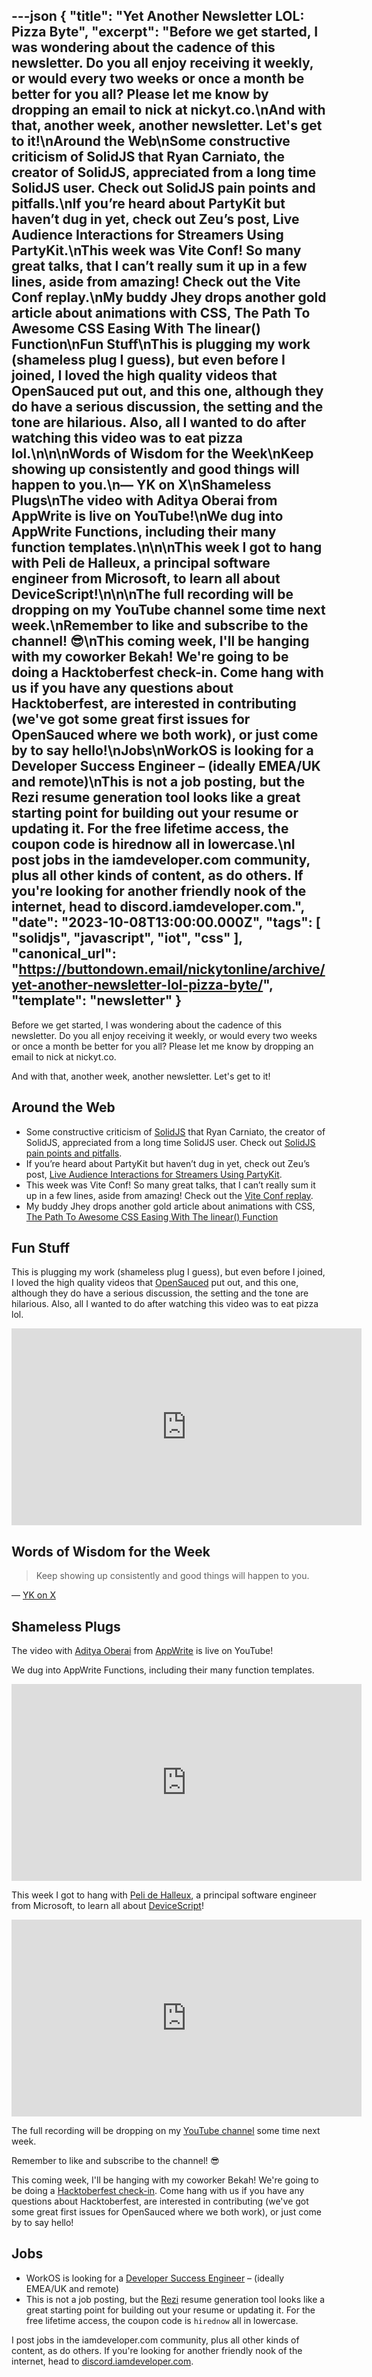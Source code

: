 ---json
{
  "title": "Yet Another Newsletter LOL: Pizza Byte",
  "excerpt": "Before we get started, I was wondering about the cadence of this newsletter. Do you all enjoy receiving it weekly, or would every two weeks or once a month be better for you all? Please let me know by dropping an email to nick at nickyt.co.\nAnd with that, another week, another newsletter. Let's get to it!\nAround the Web\nSome constructive criticism of SolidJS that Ryan Carniato, the creator of SolidJS, appreciated from a long time SolidJS user. Check out SolidJS pain points and pitfalls.\nIf you’re heard about PartyKit but haven’t dug in yet, check out Zeu’s post, Live Audience Interactions for Streamers Using PartyKit.\nThis week was Vite Conf! So many great talks, that I can’t really sum it up in a few lines, aside from amazing! Check out the Vite Conf replay.\nMy buddy Jhey drops another gold article about animations with CSS, The Path To Awesome CSS Easing With The linear() Function\nFun Stuff\nThis is plugging my work (shameless plug I guess), but even before I joined, I loved the high quality videos that OpenSauced put out, and this one, although they do have a serious discussion, the setting and the tone are hilarious. Also, all I wanted to do after watching this video was to eat pizza lol.\n\n\nWords of Wisdom for the Week\nKeep showing up consistently and good things will happen to you.\n— YK on X\nShameless Plugs\nThe video with Aditya Oberai from AppWrite is live on YouTube!\nWe dug into AppWrite Functions, including their many function templates.\n\n\nThis week I got to hang with Peli de Halleux, a principal software engineer from Microsoft, to learn all about DeviceScript!\n\n\nThe full recording will be dropping on my YouTube channel some time next week.\nRemember to like and subscribe to the channel! 😎\nThis coming week, I'll be hanging with my coworker Bekah! We're going to be doing a Hacktoberfest check-in. Come hang with us if you have any questions about Hacktoberfest, are interested in contributing (we've got some great first issues for OpenSauced where we both work), or just come by to say hello!\nJobs\nWorkOS is looking for a Developer Success Engineer –  (ideally EMEA/UK and remote)\nThis is not a job posting, but the Rezi resume generation tool looks like a great starting point for building out your resume or updating it. For the free lifetime access, the coupon code is hirednow all in lowercase.\nI post jobs in the iamdeveloper.com community, plus all other kinds of content, as do others. If you're looking for another friendly nook of the internet, head to discord.iamdeveloper.com.",
  "date": "2023-10-08T13:00:00.000Z",
  "tags": [
    "solidjs",
    "javascript",
    "iot",
    "css"
  ],
  "canonical_url": "https://buttondown.email/nickytonline/archive/yet-another-newsletter-lol-pizza-byte/",
  "template": "newsletter"
}
---

<p>Before we get started, I was wondering about the cadence of this newsletter. Do you all enjoy receiving it weekly, or would every two weeks or once a month be better for you all? Please let me know by dropping an email to nick at nickyt.co.</p>
<p>And with that, another week, another newsletter. Let's get to it!</p>
<h2>Around the Web</h2>
<ul>
<li>Some constructive criticism of <a href="https://www.solidjs.com/?utm_source=nickytonline&amp;utm_medium=email&amp;utm_campaign=yet-another-newsletter-lol-pizza-byte" target="_blank">SolidJS</a> that Ryan Carniato, the creator of SolidJS, appreciated from a long time SolidJS user. Check out <a href="https://vladislav-lipatov.medium.com/solidjs-pain-points-and-pitfalls-a693f62fcb4c?utm_source=nickytonline&amp;utm_medium=email&amp;utm_campaign=yet-another-newsletter-lol-pizza-byte" target="_blank">SolidJS pain points and pitfalls</a>.</li>
<li>If you’re heard about PartyKit but haven’t dug in yet, check out Zeu’s post, <a href="https://thoughts.zeu.dev/blog/rnlive-partykit?utm_source=nickytonline&amp;utm_medium=email&amp;utm_campaign=yet-another-newsletter-lol-pizza-byte" target="_blank">Live Audience Interactions for Streamers Using PartyKit</a>.</li>
<li>This week was Vite Conf! So many great talks, that I can’t really sum it up in a few lines, aside from amazing! Check out the <a href="https://viteconf.org/23/replay?utm_source=nickytonline&amp;utm_medium=email&amp;utm_campaign=yet-another-newsletter-lol-pizza-byte" target="_blank">Vite Conf replay</a>.</li>
<li>My buddy Jhey drops another gold article about animations with CSS, <a href="https://www.smashingmagazine.com/2023/09/path-css-easing-linear-function/?utm_source=nickytonline&amp;utm_medium=email&amp;utm_campaign=yet-another-newsletter-lol-pizza-byte" target="_blank">The Path To Awesome CSS Easing With The linear() Function</a></li>
</ul>
<h2>Fun Stuff</h2>
<p>This is plugging my work (shameless plug I guess), but even before I joined, I loved the high quality videos that <a href="https://opensauced.pizza/?utm_source=nickytonline&amp;utm_medium=email&amp;utm_campaign=yet-another-newsletter-lol-pizza-byte" target="_blank">OpenSauced</a> put out, and this one, although they do have a serious discussion, the setting and the tone are hilarious. Also, all I wanted to do after watching this video was to eat pizza lol.</p>
<html><body><div>
<iframe allow="accelerometer; autoplay; clipboard-write; encrypted-media; gyroscope; picture-in-picture; web-share" allowfullscreen="" frameborder="0" height="315" src="https://www.youtube.com/embed/NqtgXtLToLA" title="YouTube video player" width="560">
</iframe>
</div></body></html><h2>Words of Wisdom for the Week</h2>
<blockquote>
<p>Keep showing up consistently and good things will happen to you.</p>
</blockquote>
<p>— <a href="https://x.com/ykdojo/status/1709680709563257286?utm_source=nickytonline&amp;utm_medium=email&amp;utm_campaign=yet-another-newsletter-lol-pizza-byte" target="_blank">YK on X</a></p>
<h2>Shameless Plugs</h2>
<p>The video with <a href="https://oberai.dev?utm_source=nickytonline&amp;utm_medium=email&amp;utm_campaign=yet-another-newsletter-lol-pizza-byte" target="_blank">Aditya Oberai</a> from <a href="https://appwrite.io?utm_source=nickytonline&amp;utm_medium=email&amp;utm_campaign=yet-another-newsletter-lol-pizza-byte" target="_blank">AppWrite</a> is live on YouTube!</p>
<p>We dug into AppWrite Functions, including their many function templates.</p>
<html><body><div>
<iframe allow="accelerometer; autoplay; clipboard-write; encrypted-media; gyroscope; picture-in-picture; web-share" allowfullscreen="" frameborder="0" height="315" src="https://www.youtube.com/embed/Te2-SN6RUPE" title="YouTube video player" width="560">
</iframe>
</div></body></html><p>This week I got to hang with <a href="https://www.linkedin.com/in/pelidehalleux?utm_source=nickytonline&amp;utm_medium=email&amp;utm_campaign=yet-another-newsletter-lol-pizza-byte" target="_blank">Peli de Halleux</a>, a principal software engineer from Microsoft, to learn all about <a href="https://microsoft.github.io/devicescript/?utm_source=nickytonline&amp;utm_medium=email&amp;utm_campaign=yet-another-newsletter-lol-pizza-byte" target="_blank">DeviceScript</a>!</p>
<html><body><div>
<iframe allow="accelerometer; autoplay; clipboard-write; encrypted-media; gyroscope; picture-in-picture; web-share" allowfullscreen="" frameborder="0" height="315" src="https://www.youtube.com/embed/QwwVXFuE4yA" title="YouTube video player" width="560">
</iframe>
</div></body></html><p>The full recording will be dropping on my <a href="https://nickyt.tube?utm_source=nickytonline&amp;utm_medium=email&amp;utm_campaign=yet-another-newsletter-lol-pizza-byte" target="_blank">YouTube channel</a> some time next week.</p>
<p>Remember to like and subscribe to the channel! 😎</p>
<p>This coming week, I'll be hanging with my coworker Bekah! We're going to be doing a <a href="https://www.nickyt.co/pages/stream-schedule/?utm_source=nickytonline&amp;utm_medium=email&amp;utm_campaign=yet-another-newsletter-lol-pizza-byte#bekahhw-hacktoberfest-check-in" target="_blank">Hacktoberfest check-in</a>. Come hang with us if you have any questions about Hacktoberfest, are interested in contributing (we've got some great first issues for OpenSauced where we both work), or just come by to say hello!</p>
<h2>Jobs</h2>
<ul>
<li>WorkOS is looking for a <a href="https://jobs.lever.co/workos/1fe7ef18-57c9-4aa2-b595-de7623a4b555?utm_source=nickytonline&amp;utm_medium=email&amp;utm_campaign=yet-another-newsletter-lol-pizza-byte" target="_blank">Developer Success Engineer</a> –  (ideally EMEA/UK and remote)</li>
<li>This is not a job posting, but the <a href="https://www.linkedin.com/posts/dnamis_freetools-jobhunt-resumehelp-activity-7116065618289721345-yeZy?utm_source=nickytonline&amp;utm_medium=email&amp;utm_campaign=yet-another-newsletter-lol-pizza-byte" target="_blank">Rezi</a> resume generation tool looks like a great starting point for building out your resume or updating it. For the free lifetime access, the coupon code is <code>hirednow</code> all in lowercase.</li>
</ul>
<p>I post jobs in the iamdeveloper.com community, plus all other kinds of content, as do others. If you're looking for another friendly nook of the internet, head to <a href="https://discord.iamdeveloper.com?utm_source=nickytonline&amp;utm_medium=email&amp;utm_campaign=yet-another-newsletter-lol-pizza-byte" target="_blank">discord.iamdeveloper.com</a>.</p>

